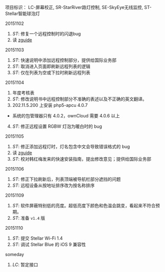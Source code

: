 项目标识： LC-屏幕校正, SR-StarRiver路灯控制, SE-SkyEye无线监控, ST-Stellar智能球泡灯

20151102

1. *ST*: 修复一个远程控制时的闪退bug
2. 读 [zguide](zguide.zeromq.org)

20151103

1. *ST*: 快速说明中添加远程控制部分，提供给国际业务部
2. *ST*: 取消进入页面即刷新远程列表的逻辑
3. *ST*: 仅在列表为空或下拉时刷新远程列表

20151104

1. 年度考核表
2. *ST*: 修改说明书中远程控制部分不准确的表述以及不正确的英文翻译。
3. 202.11.5.200 上安装 php5-apcu 4.0.7
  - 系统的包管理器只有 4.0.2，ownCloud 需要 4.0.6 以上
4. *ST*: 修正远程设置 RGBW 灯泡为暖白时的 bug

20151105

1. *ST*: 修正添加远程灯时，灯名包含中文会导致错误格式的 bug
2. 读 [zguide](zguide.zeromq.org) 
3. *ST*: 校对韩红梅发来的快速安装指南，提出修改意见；提供给国际业务部

20151106

1. *ST*: 修正下拉刷新后，列表顶端被导航栏部分遮挡的问题
2. *ST*: 远程设备从按地址排序改为按名称排序

20151109

1. *ST*: 软件屏蔽特别低的亮度。超低亮度下颜色和色温会跳变，看起来不符合预期。
2. *ST*: 准备 `v1.4` 版

20151110

1. *ST*: 提交 Stellar Wi-Fi 1.4
2. *ST*: 调试 Stellar Blue 的 iOS 9 兼容性

someday

1. *LC*: 暂定接口

[//]: # (comment)
